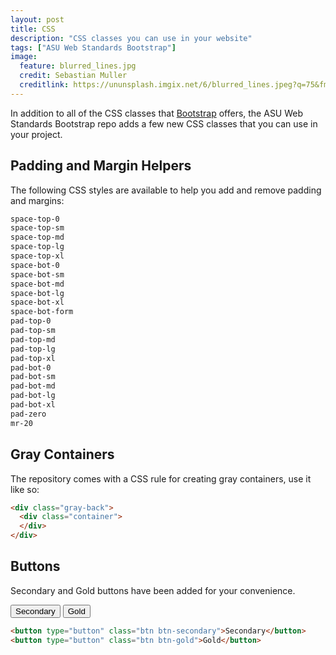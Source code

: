 ```yaml
---
layout: post
title: CSS
description: "CSS classes you can use in your website"
tags: ["ASU Web Standards Bootstrap"]
image:
  feature: blurred_lines.jpg
  credit: Sebastian Muller
  creditlink: https://ununsplash.imgix.net/6/blurred_lines.jpeg?q=75&fm=jpg&s=6b8c9b838ae76644b8bbac33acb139fd
---
```


In addition to all of the CSS classes that [Bootstrap](http://getbootstrap.com/css) offers, the ASU Web Standards Bootstrap repo adds a few new CSS classes that you can use in your project.

<!--break-->

## Padding and Margin Helpers

The following CSS styles are available to help you add and remove padding and margins:

```css
space-top-0
space-top-sm
space-top-md
space-top-lg
space-top-xl
space-bot-0
space-bot-sm
space-bot-md
space-bot-lg
space-bot-xl
space-bot-form
pad-top-0
pad-top-sm
pad-top-md
pad-top-lg
pad-top-xl
pad-bot-0
pad-bot-sm
pad-bot-md
pad-bot-lg
pad-bot-xl
pad-zero
mr-20
```

<!--break-->

## Gray Containers

The repository comes with a CSS rule for creating gray containers, use it like so:

```html
<div class="gray-back">
  <div class="container">
  </div>
</div>
```

<!--break-->

## Buttons

Secondary and Gold buttons have been added for your convenience.

<div class="bs-example">
  <button type="button" class="btn btn-secondary">Secondary</button>
  <button type="button" class="btn btn-gold">Gold</button>
</div>

```html
<button type="button" class="btn btn-secondary">Secondary</button>
<button type="button" class="btn btn-gold">Gold</button>
```